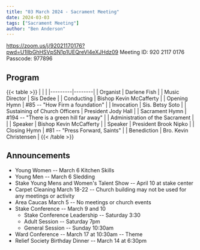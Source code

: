 ```yaml
---
title: "03 March 2024 - Sacrament Meeting"
date: 2024-03-03
tags: ["Sacrament Meeting"]
author: "Ben Anderson"
---
```


<https://zoom.us/j/92021170176?pwd=U1lIbGhHSVpSN1p1UEQreVl4eXJHdz09>
Meeting ID: 920 2117 0176\
Passcode: 977896

## Program

{{< table >}}
|  |  |
|---------|--------|
| Organist | Darlene Fish |
| Music Director | Sis Dedee |
| Conducting | Bishop Kevin McCafferty |
| Opening Hymn | #85 -- "How Firm a foundation" |
| Invocation | Sis. Betsy Soto |
| Sustaining of Church Officers | President Jody Hall |
| Sacrament Hymn | #194 -- "There is a green hill far away" |
| Administration of the Sacrament |  |
| Speaker | Bishop Kevin McCafferty |
| Speaker | President Brook Nipko |
| Closing Hymn | #81 -- "Press Forward, Saints" |
| Benediction | Bro. Kevin Christensen |
{{< /table >}}

## Announcements

- Young Women -- March 6 Kitchen Skills
- Young Men -- March 6 Sledding
- Stake Young Mens and Women's Talent Show -- April 10 at stake center
- Carpet Cleaning March 18-22 -- Church building may not be used for any meetings or activity
- Area Caucas March 5 -- No meetings or church events
- Stake Conference -- March 9 and 10
  - Stake Conference Leadership -- Saturday 3:30
  - Adult Session -- Saturday 7pm
  - General Session -- Sunday 10:30am
- Ward Conference -- March 17 at 10:30am -- Theme
- Relief Society Birthday Dinner -- March 14 at 6:30pm
